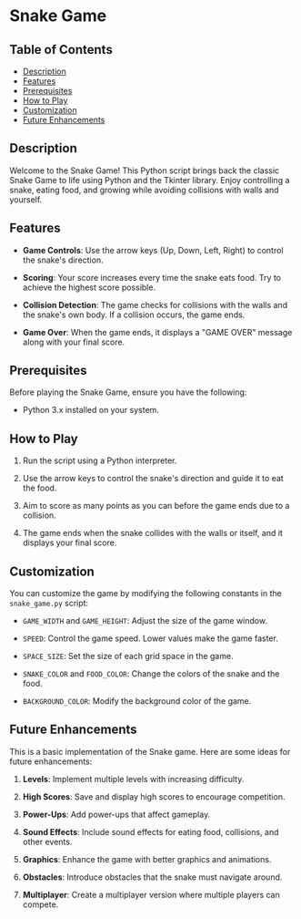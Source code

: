 # Snake Game

## Table of Contents

- [Description](#description)
- [Features](#features)
- [Prerequisites](#prerequisites)
- [How to Play](#how-to-play)
- [Customization](#customization)
- [Future Enhancements](#future-enhancements)

## Description

Welcome to the Snake Game! This Python script brings back the classic Snake Game to life using Python and the Tkinter library. Enjoy controlling a snake, eating food, and growing while avoiding collisions with walls and yourself.

## Features

- **Game Controls**: Use the arrow keys (Up, Down, Left, Right) to control the snake's direction.

- **Scoring**: Your score increases every time the snake eats food. Try to achieve the highest score possible.

- **Collision Detection**: The game checks for collisions with the walls and the snake's own body. If a collision occurs, the game ends.

- **Game Over**: When the game ends, it displays a "GAME OVER" message along with your final score.

## Prerequisites

Before playing the Snake Game, ensure you have the following:

- Python 3.x installed on your system.

## How to Play

1. Run the script using a Python interpreter.

2. Use the arrow keys to control the snake's direction and guide it to eat the food.

3. Aim to score as many points as you can before the game ends due to a collision.

4. The game ends when the snake collides with the walls or itself, and it displays your final score.

## Customization

You can customize the game by modifying the following constants in the `snake_game.py` script:

- `GAME_WIDTH` and `GAME_HEIGHT`: Adjust the size of the game window.

- `SPEED`: Control the game speed. Lower values make the game faster.

- `SPACE_SIZE`: Set the size of each grid space in the game.

- `SNAKE_COLOR` and `FOOD_COLOR`: Change the colors of the snake and the food.

- `BACKGROUND_COLOR`: Modify the background color of the game.

## Future Enhancements

This is a basic implementation of the Snake game. Here are some ideas for future enhancements:

1. **Levels**: Implement multiple levels with increasing difficulty.

2. **High Scores**: Save and display high scores to encourage competition.

3. **Power-Ups**: Add power-ups that affect gameplay.

4. **Sound Effects**: Include sound effects for eating food, collisions, and other events.

5. **Graphics**: Enhance the game with better graphics and animations.

6. **Obstacles**: Introduce obstacles that the snake must navigate around.

7. **Multiplayer**: Create a multiplayer version where multiple players can compete.
